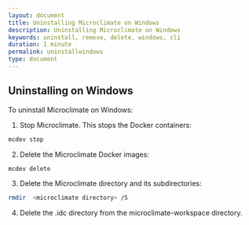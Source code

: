 ```yaml
---
layout: document
title: Uninstalling Microclimate on Windows
description: Uninstalling Microclimate on Windows
keywords: uninstall, remove, delete, windows, cli
duration: 1 minute
permalink: uninstallwindows
type: document
---
```


## Uninstalling on Windows

To uninstall Microclimate on Windows:

1. Stop Microclimate. This stops the Docker containers:
```bash
mcdev stop
```
2. Delete the Microclimate Docker images:
```bash
mcdev delete
```
3. Delete the Microclimate directory and its subdirectories:
```bash
rmdir  <microclimate directory> /S
```
4. Delete the .idc directory from the microclimate-workspace directory.
